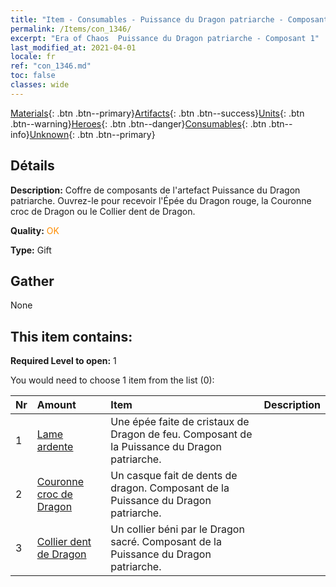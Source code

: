 ```yaml
---
title: "Item - Consumables - Puissance du Dragon patriarche - Composant 1"
permalink: /Items/con_1346/
excerpt: "Era of Chaos  Puissance du Dragon patriarche - Composant 1"
last_modified_at: 2021-04-01
locale: fr
ref: "con_1346.md"
toc: false
classes: wide
---
```

 [Materials](/fr/Items/){: .btn .btn--primary}[Artifacts](/fr/Items/Artifacts/){: .btn .btn--success}[Units](/fr/Items/Units/){: .btn .btn--warning}[Heroes](/fr/Items/Heroes/){: .btn .btn--danger}[Consumables](/fr/Items/Consumables/){: .btn .btn--info}[Unknown](/fr/Items/Unknown/){: .btn .btn--primary}

## Détails
 **Description:** Coffre de composants de l'artefact Puissance du Dragon patriarche. Ouvrez-le pour recevoir l'Épée du Dragon rouge, la Couronne croc de Dragon ou le Collier dent de Dragon.

 **Quality:** <span style="color: #FF8C00">OK</span>

 **Type:** Gift

## Gather

  None

## This item contains:

 **Required Level to open:** 1

 You would need to choose 1 item from the list (0):

  | Nr | Amount |     Item    | Description |
  |:---|:-------|:------------|:-----------:|
  | 1 | [Lame ardente](/fr/Items/art_146/) | Une épée faite de cristaux de Dragon de feu. Composant de la Puissance du Dragon patriarche. | 
  | 2 | [Couronne croc de Dragon](/fr/Items/art_147/) | Un casque fait de dents de dragon. Composant de la Puissance du Dragon patriarche. | 
  | 3 | [Collier dent de Dragon](/fr/Items/art_149/) | Un collier béni par le Dragon sacré. Composant de la Puissance du Dragon patriarche. | 
